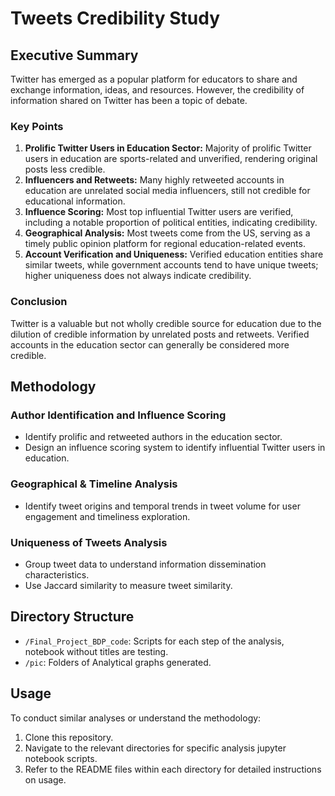 # Tweets Credibility Study

## Executive Summary

Twitter has emerged as a popular platform for educators to share and exchange information, ideas, and resources. However, the credibility of information shared on Twitter has been a topic of debate.

### Key Points

1. **Prolific Twitter Users in Education Sector:** Majority of prolific Twitter users in education are sports-related and unverified, rendering original posts less credible.
2. **Influencers and Retweets:** Many highly retweeted accounts in education are unrelated social media influencers, still not credible for educational information.
3. **Influence Scoring:** Most top influential Twitter users are verified, including a notable proportion of political entities, indicating credibility.
4. **Geographical Analysis:** Most tweets come from the US, serving as a timely public opinion platform for regional education-related events.
5. **Account Verification and Uniqueness:** Verified education entities share similar tweets, while government accounts tend to have unique tweets; higher uniqueness does not always indicate credibility.

### Conclusion

Twitter is a valuable but not wholly credible source for education due to the dilution of credible information by unrelated posts and retweets. Verified accounts in the education sector can generally be considered more credible.

## Methodology

### Author Identification and Influence Scoring

- Identify prolific and retweeted authors in the education sector.
- Design an influence scoring system to identify influential Twitter users in education.

### Geographical & Timeline Analysis

- Identify tweet origins and temporal trends in tweet volume for user engagement and timeliness exploration.

### Uniqueness of Tweets Analysis

- Group tweet data to understand information dissemination characteristics.
- Use Jaccard similarity to measure tweet similarity.

## Directory Structure

- `/Final_Project_BDP_code`: Scripts for each step of the analysis, notebook without titles are testing.
- `/pic`: Folders of Analytical graphs generated.

## Usage

To conduct similar analyses or understand the methodology:

1. Clone this repository.
2. Navigate to the relevant directories for specific analysis jupyter notebook scripts.
4. Refer to the README files within each directory for detailed instructions on usage.
